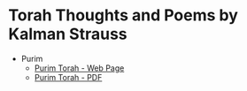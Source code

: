 Torah Thoughts and Poems by Kalman Strauss
==========================================

 * Purim
   * [Purim Torah - Web Page](purim/PurimTorah.html)
   * [Purim Torah - PDF](purim/PurimTorah.pdf)